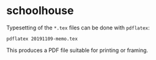 # schoolhouse

Typesetting of the `*.tex` files can be done with `pdflatex`:

```
pdflatex 20191109-memo.tex
```

This produces a PDF file suitable for printing or framing.
